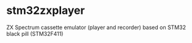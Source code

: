 # stm32zxplayer
ZX Spectrum cassette emulator (player and recorder) based on STM32 black pill (STM32F411)
